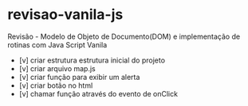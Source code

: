 # revisao-vanila-js
Revisão -  Modelo de Objeto de Documento(DOM) e implementação de rotinas com Java Script Vanila


-   [v] criar estrutura estrutura inicial do projeto
-   [v] criar arquivo map.js
-   [v] criar função para exibir um alerta
-   [v] criar botão no html
-   [v] chamar função através do evento de onClick